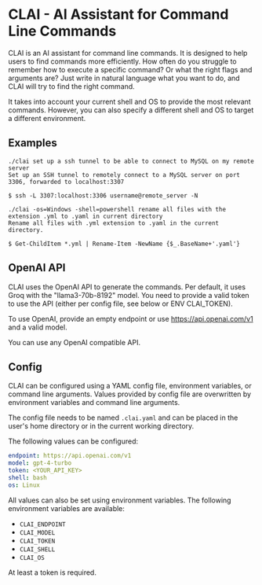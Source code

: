 # CLAI - AI Assistant for Command Line Commands

CLAI is an AI assistant for command line commands. It is designed to help users to find commands more efficiently. 
How often do you struggle to remember how to execute a specific command? Or what the right flags and arguments are?
Just write in natural language what you want to do, and CLAI will try to find the right command.

It takes into account your current shell and OS to provide the most relevant commands. However, you can also specify a different shell and OS
to target a different environment.

## Examples

```shell
./clai set up a ssh tunnel to be able to connect to MySQL on my remote server
Set up an SSH tunnel to remotely connect to a MySQL server on port 3306, forwarded to localhost:3307

$ ssh -L 3307:localhost:3306 username@remote_server -N
```

```shell
./clai -os=Windows -shell=powershell rename all files with the extension .yml to .yaml in current directory
Rename all files with .yml extension to .yaml in the current directory.

$ Get-ChildItem *.yml | Rename-Item -NewName {$_.BaseName+'.yaml'}
```

## OpenAI API

CLAI uses the OpenAI API to generate the commands. Per default, it uses Groq with the "llama3-70b-8192" model.
You need to provide a valid token to use the API (either per config file, see below or ENV CLAI_TOKEN).

To use OpenAI, provide an empty endpoint or use https://api.openai.com/v1 and a valid model.

You can use any OpenAI compatible API.

## Config

CLAI can be configured using a YAML config file, environment variables, or command line arguments.
Values provided by config file are overwritten by environment variables and command line arguments.

The config file needs to be named `.clai.yaml` and can be placed in the user's home directory or in the current working directory.

The following values can be configured:

```yaml
endpoint: https://api.openai.com/v1
model: gpt-4-turbo
token: <YOUR_API_KEY>
shell: bash
os: Linux
```

All values can also be set using environment variables. The following environment variables are available:

- `CLAI_ENDPOINT`
- `CLAI_MODEL`
- `CLAI_TOKEN`
- `CLAI_SHELL`
- `CLAI_OS`

At least a token is required.